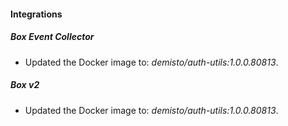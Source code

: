 #### Integrations
##### Box Event Collector
- Updated the Docker image to: *demisto/auth-utils:1.0.0.80813*.
##### Box v2
- Updated the Docker image to: *demisto/auth-utils:1.0.0.80813*.

